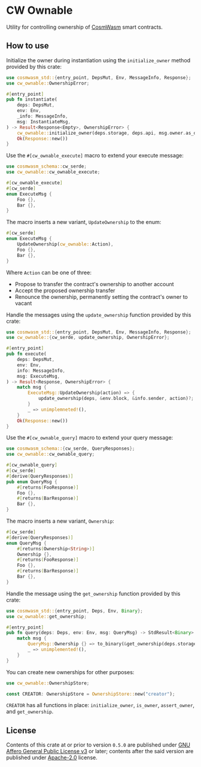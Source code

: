 # CW Ownable

Utility for controlling ownership of [CosmWasm](https://github.com/CosmWasm/cosmwasm) smart contracts.

## How to use

Initialize the owner during instantiation using the `initialize_owner` method provided by this crate:

```rust
use cosmwasm_std::{entry_point, DepsMut, Env, MessageInfo, Response};
use cw_ownable::OwnershipError;

#[entry_point]
pub fn instantiate(
    deps: DepsMut,
    env: Env,
    _info: MessageInfo,
    msg: InstantiateMsg,
) -> Result<Response<Empty>, OwnershipError> {
    cw_ownable::initialize_owner(deps.storage, deps.api, msg.owner.as_deref())?;
    Ok(Response::new())
}
```

Use the `#[cw_ownable_execute]` macro to extend your execute message:

```rust
use cosmwasm_schema::cw_serde;
use cw_ownable::cw_ownable_execute;

#[cw_ownable_execute]
#[cw_serde]
enum ExecuteMsg {
    Foo {},
    Bar {},
}
```

The macro inserts a new variant, `UpdateOwnership` to the enum:

```rust
#[cw_serde]
enum ExecuteMsg {
    UpdateOwnership(cw_ownable::Action),
    Foo {},
    Bar {},
}
```

Where `Action` can be one of three:

- Propose to transfer the contract's ownership to another account
- Accept the proposed ownership transfer
- Renounce the ownership, permanently setting the contract's owner to vacant

Handle the messages using the `update_ownership` function provided by this crate:

```rust
use cosmwasm_std::{entry_point, DepsMut, Env, MessageInfo, Response};
use cw_ownable::{cw_serde, update_ownership, OwnershipError};

#[entry_point]
pub fn execute(
    deps: DepsMut,
    env: Env,
    info: MessageInfo,
    msg: ExecuteMsg,
) -> Result<Response, OwnershipError> {
    match msg {
        ExecuteMsg::UpdateOwnership(action) => {
            update_ownership(deps, &env.block, &info.sender, action)?;
        }
        _ => unimplemneted!(),
    }
    Ok(Response::new())
}
```

Use the `#[cw_ownable_query]` macro to extend your query message:

```rust
use cosmwasm_schema::{cw_serde, QueryResponses};
use cw_ownable::cw_ownable_query;

#[cw_ownable_query]
#[cw_serde]
#[derive(QueryResponses)]
pub enum QueryMsg {
    #[returns(FooResponse)]
    Foo {},
    #[returns(BarResponse)]
    Bar {},
}
```

The macro inserts a new variant, `Ownership`:

```rust
#[cw_serde]
#[derive(QueryResponses)]
enum QueryMsg {
    #[returns(Ownership<String>)]
    Ownership {},
    #[returns(FooResponse)]
    Foo {},
    #[returns(BarResponse)]
    Bar {},
}
```

Handle the message using the `get_ownership` function provided by this crate:

```rust
use cosmwasm_std::{entry_point, Deps, Env, Binary};
use cw_ownable::get_ownership;

#[entry_point]
pub fn query(deps: Deps, env: Env, msg: QueryMsg) -> StdResult<Binary> {
    match msg {
        QueryMsg::Ownership {} => to_binary(&get_ownership(deps.storage)?),
        _ => unimplemented!(),
    }
}
```

You can create new ownerships for other purposes:

```rust
use cw_ownable::OwnershipStore;

const CREATOR: OwnershipStore = OwnershipStore::new("creator");
```

`CREATOR` has all functions in place: `initialize_owner`, `is_owner`, `assert_owner`, and `get_ownership`.

## License

Contents of this crate at or prior to version `0.5.0` are published under [GNU Affero General Public License v3](https://github.com/steak-enjoyers/cw-plus-plus/blob/9c8fcf1c95b74dd415caf5602068c558e9d16ecc/LICENSE) or later; contents after the said version are published under [Apache-2.0](../../LICENSE) license.
